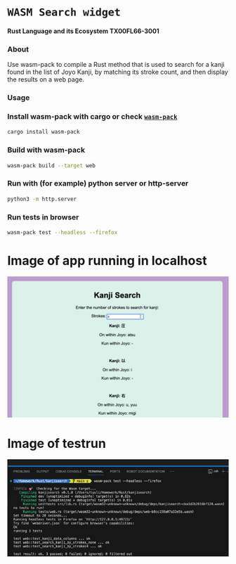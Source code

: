 
<h1><code>WASM Search widget</code></h1>

 <p><strong>Rust Language and its Ecosystem TX00FL66-3001</strong></p>

### About

Use wasm-pack to compile a Rust method that is used to search for a kanji found in the list of Joyo Kanji, by matching its stroke count, and then display the results on a web page.

### Usage

### Install wasm-pack with cargo or check [`wasm-pack`](https://rustwasm.github.io/wasm-pack/installer/)
```sh
cargo install wasm-pack
```

###  Build with wasm-pack
```sh
wasm-pack build --target web
```

###  Run with (for example) python server or http-server
```sh
python3 -m http.server
```

###  Run tests in browser 
```sh
wasm-pack test --headless --firefox
```

# Image of app running in localhost
![view in localhost](<Screenshot 2024-02-15 at 9.38.23.png>)

# Image of testrun
![test result](<Screenshot 2024-02-15 at 11.43.29.png>)